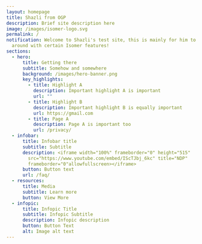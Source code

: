 ```yaml
---
layout: homepage
title: Shazli from OGP
description: Brief site description here
image: /images/isomer-logo.svg
permalink: /
notification: Welcome to Shazli's test site, this is mainly for him to play
  around with certain Isomer features!
sections:
  - hero:
      title: Getting there
      subtitle: Somehow and somewhere
      background: /images/hero-banner.png
      key_highlights:
        - title: Highlight A
          description: Important highlight A is important
          url: ""
        - title: Highlight B
          description: Important highlight B is equally important
          url: https://gmail.com
        - title: Page A
          description: Page A is important too
          url: /privacy/
  - infobar:
      title: Infobar title
      subtitle: Subtitle
      description: <iframe width="100%" frameborder="0" height="515"
        src="https://www.youtube.com/embed/IScTJbj_6kc" title="NDP"
        frameborder="0"allowfullscreen></iframe>
      button: Button text
      url: /faq/
  - resources:
      title: Media
      subtitle: Learn more
      button: View More
  - infopic:
      title: Infopic Title
      subtitle: Infopic Subtitle
      description: Infopic description
      button: Button Text
      alt: Image alt text
---
```

